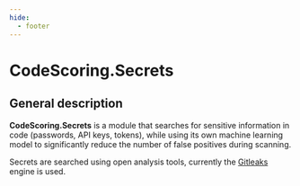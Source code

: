 ```yaml
---
hide:
  - footer
---
```


# CodeScoring.Secrets

## General description

**CodeScoring.Secrets** is a module that searches for sensitive information in code (passwords, API keys, tokens), while using its own machine learning model to significantly reduce the number of false positives during scanning.

Secrets are searched using open analysis tools, currently the [Gitleaks](https://github.com/gitleaks/gitleaks) engine is used.
